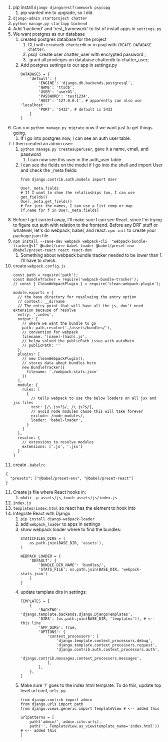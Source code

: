 1. pip install `django djangorestframework psycopg`
   1. pip wanted me to upgrade, so I did.
2. `django-admin startproject chatter`
3. `python manage.py startapp backend`
4. Add 'backend' and 'rest_framework' to list of install apps in `settings.py`
5. We want postgres as our database
   1. created postgres database for the project
      1. CLI with `createdb chatterdb` or in psql with `CREATE DATABASE chatter;`
      2. psql `create user chatter_user with encrypted password <youwishyouknew>;
      3. `grant all privileges on database chatterdb to chatter_user;
   2. Add postgres settings to our app in settings.py
      ```
      DATABASES = {
          'default': {
              'ENGINE': 'django.db.backends.postgresql',
              'NAME': 'ttsdb',
              'USER': 'user01',
              'PASSWORD': 'test1234',
              'HOST': '127.0.0.1', # apparently can also use 'localhost'
              'PORT': '5432', # default is 5432
          }
      }
      ```
6. Can run `python manage.py migrate` now if we want just to get things going.
   1. If I go into postgres now, I can see an auth user table.
7. I then created an admin user:
   1. `python manage.py createsuperuser`, gave it a name, email, and password
      1. I can now see this user in the auth_user table
   2. I can see the fields on the model if I go into the shell and import User and check the _meta fields:
      ```
      from django.contrib.auth.models import User

      User._meta.fields
      # If I want to shoe the relatioships too, I can use get_fields()
      User._meta.get_fields()
      # For just the names, I can use a list comp or map
      [f.name for f in User._meta.fields]
      ```
8. Before I get carried away, I'll make sure I can see React. since I'm trying to figure out auth with relation to the frontend. Before any DRF stuff or whatever, let's do webpack, babel, and react. `npm init` to create your package.json file.
9. `npm install --save-dev webpack webpack-cli  "webpack-bundle-tracker@<1" @babel/core babel-loader @babel/preset-env @babel/preset-react react react-dom`
   1.  Something about webpack bundle tracker needed to be lower than 1. I'll have to check.
9. create `webpack.config.js`
   ```
   const path = require('path');
   const BundleTracker = require('webpack-bundle-tracker');
   // const { CleanWebpackPlugin } = require('clean-webpack-plugin');

   module.exports = {
     // the base directory for resolveing the entry option
     // context: __dirname
     // The entry point that will have all the js, don't need extension because of resolve
     entry: '.index',
     output: {
       // where we want the bundle to go
       path: path.resolve('./assets/bundles/'),
       // convention for webpack
       filename: '[name]-[hash].js',
       // below solved the publicPath issue with autoMain
       // publicPath: ''
     },
     plugins: [
       // new CleanWebpackPlugin(),
       // stores data about bundles here
       new BundleTracker({
         filename: './webpack-stats.json'
       })
     ],
     module: {
       rules: [
         {
           // tells webpack to use the below loaders on all jsx and jsx files
           test: [/\.jsx?$/, /\.js?$/],
           // avoid node modules cause this will take forever
           exclude: /node_modules/,
           loader: 'babel-loader',
         }
       ]
     },
     resolve: {
       // extensions to resolve modules
       extensions: ['.js', '.jsx']
     }
   }
   ```
10. create `.babelrc`
   ```
   {
     "presets": ["@babel/preset-env", "@babel/preset-react"]
   }
   ```
11. Create js file where React hooks in:
    1.  `mkdir -p assets/js`, `touch assets/js/index.js`
12. `index.js`
13. `templates/index.html` so react has the element to hook into
14. Integrate React with Django
    1.  `pip install django-webpack-loader`
    2.  add `webpack_loader` to apps in settings
    3. show webpack loader where to find the bundles:
       ```
       STATICFILES_DIRS = (
           os.path.join(BASE_DIR, 'assets'),
       )

       WEBPACK_LOADER = {
           'DEFAULT': {
               'BUNDLE_DIR_NAME': 'bundles/',
               'STATS_FILE': os.path.join(BASE_DIR, 'webpack-stats.json')
           }
       } 
       ```
    4. update tamplate dirs in settings:
       ```
       TEMPLATES = [
           {
               'BACKEND': 'django.template.backends.django.DjangoTemplates',
               'DIRS': [os.path.join(BASE_DIR, 'templates')], # <-- this line
               'APP_DIRS': True,
               'OPTIONS': {
                   'context_processors': [
                       'django.template.context_processors.debug',
                       'django.template.context_processors.request',
                       'django.contrib.auth.context_processors.auth',
                       'django.contrib.messages.context_processors.messages',
                   ],
               },
           },
       ]
       ```
    5. Make sure '/' goes to the index html template. To do this, update top level url conf, `urls.py`:
       ```
       from django.contrib import admin
       from django.urls import path
       from django.views.generic import TemplateView # <-- added this

       urlpatterns = [
           path('admin/', admin.site.urls),
           path('', TemplateView.as_view(template_name='index.html')) # <-- added this
       ]
       ```